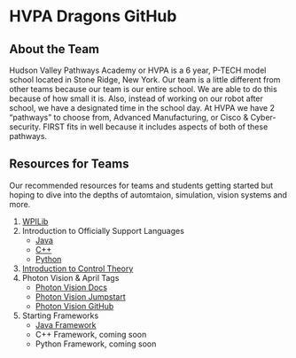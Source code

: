 # HVPA Dragons GitHub

## About the Team
Hudson Valley Pathways Academy or HVPA is a 6 year, P-TECH model school located in Stone Ridge, New York. Our team is a 
little different from other teams because our team is our entire school. We are able to do this because of how small it 
is. Also, instead of working on our robot after school, we have a designated time in the school day. At HVPA we have 2 
“pathways” to choose from, Advanced Manufacturing, or Cisco & Cyber-security. FIRST fits in well because it includes 
aspects of both of these pathways.

## Resources for Teams
Our recommended resources for teams and students getting started but hoping to dive into the depths of automtaion, 
simulation, vision systems and more.

1. [WPILib](https://docs.wpilib.org/en/stable/index.html)
2. Introduction to Officially Support Languages
   - [Java](https://www.youtube.com/watch?v=A74TOX803D0&t)
   - [C++](https://www.youtube.com/watch?v=vLnPwxZdW4Y)
   - [Python](https://www.youtube.com/watch?v=eWRfhZUzrAc)
3. [Introduction to Control Theory](https://controls-in-frc.link/)
4. Photon Vision & April Tags
   - [Photon Vision Docs](https://docs.photonvision.org/en/latest/)
   - [Photon Vision Jumpstart](https://www.youtube.com/watch?v=TG9KAa2EGzQ)
   - [Photon Vision GitHub](https://github.com/PhotonVision/photonvision)
5. Starting Frameworks
   - [Java Framework](https://github.com/NE-Robotics/Java-Framework)
   - C++ Framework, coming soon
   - Python Framework, coming soon
